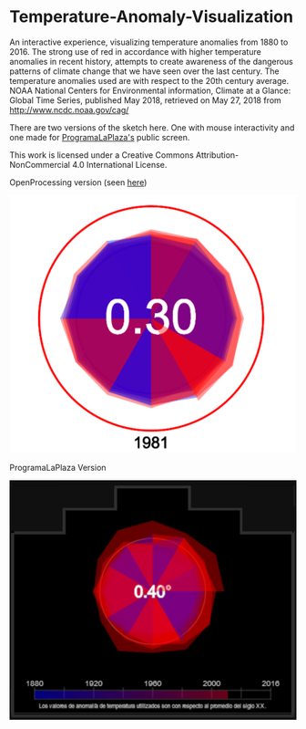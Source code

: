 # Temperature-Anomaly-Visualization

An interactive experience, visualizing temperature anomalies from 1880 to 2016. The strong use of red in accordance with higher temperature anomalies in recent history, attempts to create awareness of the dangerous patterns of climate change that we have seen over the last century. The temperature anomalies used are with respect to the 20th century average. NOAA National Centers for Environmental information, Climate at a Glance: Global Time Series, published May 2018, retrieved on May 27, 2018 from http://www.ncdc.noaa.gov/cag/

There are two versions of the sketch here.  One with mouse interactivity and one made for [ProgramaLaPlaza's](http://programalaplaza.medialab-prado.es/#/home) public screen.

This work is licensed under a Creative Commons Attribution-NonCommercial 4.0 International License.

OpenProcessing version (seen [here](https://www.openprocessing.org/sketch/553781))

![OpenProcessing Version](https://raw.githubusercontent.com/seem-less/Temperature-Anomaly-Visualization/master/openprocessing%20example.png)

ProgramaLaPlaza Version

![ProgramaLaPlaza preview](https://raw.githubusercontent.com/seem-less/Temperature-Anomaly-Visualization/master/programaplaza.png)
